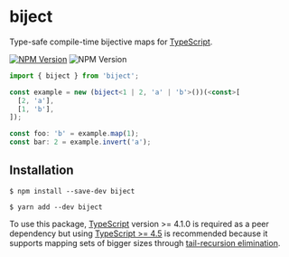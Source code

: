 # biject
Type-safe compile-time bijective maps for [TypeScript](https://www.typescriptlang.org/).

[![NPM Version](https://img.shields.io/npm/v/biject.svg)](https://www.npmjs.com/package/biject)
![NPM Version](https://img.shields.io/npm/dependency-version/biject/peer/typescript)

```typescript
import { biject } from 'biject';

const example = new (biject<1 | 2, 'a' | 'b'>())(<const>[
  [2, 'a'],
  [1, 'b'],
]);

const foo: 'b' = example.map(1);
const bar: 2 = example.invert('a');
```

## Installation
```
$ npm install --save-dev biject
```
```
$ yarn add --dev biject
```

To use this package, [TypeScript](https://www.npmjs.com/package/typescript) version >= 4.1.0 is required as a peer dependency but using [TypeScript >= 4.5](https://github.com/microsoft/TypeScript/releases/tag/v4.5.2) is recommended because it supports mapping sets of bigger sizes through [tail-recursion elimination](https://devblogs.microsoft.com/typescript/announcing-typescript-4-5/#tailrec-conditional).
